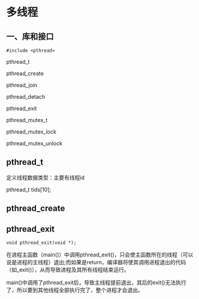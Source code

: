 # 多线程

## 一、库和接口

`#include <pthread>`


pthread_t

pthread_create

pthread_join

pthread_detach

pthread_exit

pthread_mutex_t

pthread_mutex_lock

pthread_mutex_unlock



## pthread_t

定义线程数据类型：主要有线程id

pthread_t tids[10];



## pthread_create





## pthread_exit

`void pthread_exit(void *);`

在进程主函数（main()）中调用pthread_exit()，只会使主函数所在的线程（可以说是进程的主线程）退出;而如果是return，编译器将使其调用进程退出的代码（如_exit()），从而导致进程及其所有线程结束运行。

main()中调用了pthread_exit后，导致主线程提前退出，其后的exit()无法执行了，所以要到其他线程全部执行完了，整个进程才会退出。



## 





